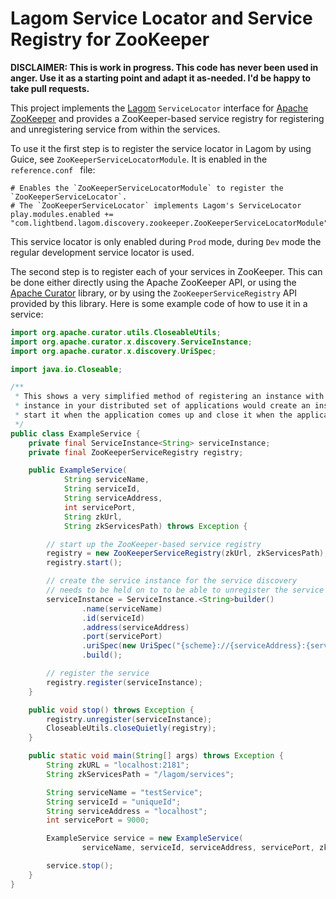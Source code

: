 #  Lagom Service Locator and Service Registry for ZooKeeper

**DISCLAIMER: This is work in progress. This code has never been used in anger. Use it as a starting point and adapt it as-needed. I'd be happy to take pull requests.**

This project implements the [Lagom](http://lightbend.com/lagom) `ServiceLocator` interface for [Apache ZooKeeper](http://zookeeper.apache.org) and provides a ZooKeeper-based service registry for registering and unregistering service from within the services.

To use it the first step is to register the service locator in Lagom by using Guice, see `ZooKeeperServiceLocatorModule`. It is enabled in the `reference.conf ` file: 
```
# Enables the `ZooKeeperServiceLocatorModule` to register the `ZooKeeperServiceLocator`.
# The `ZooKeeperServiceLocator` implements Lagom's ServiceLocator
play.modules.enabled += "com.lightbend.lagom.discovery.zookeeper.ZooKeeperServiceLocatorModule"
```

This service locator is only enabled during `Prod` mode, during `Dev` mode the regular development service locator is used.

The second step is to register each of your services in ZooKeeper. This can be done either directly using the Apache ZooKeeper API, or using the [Apache Curator](https://curator.apache.org) library, or by using the `ZooKeeperServiceRegistry` API provided by this library. Here is some example code of how to use it in a service: 

```java
import org.apache.curator.utils.CloseableUtils;
import org.apache.curator.x.discovery.ServiceInstance;
import org.apache.curator.x.discovery.UriSpec;

import java.io.Closeable;

/**
 * This shows a very simplified method of registering an instance with the service discovery. Each individual
 * instance in your distributed set of applications would create an instance of something similar to ExampleServer,
 * start it when the application comes up and close it when the application shuts down.
 */
public class ExampleService {
    private final ServiceInstance<String> serviceInstance;
    private final ZooKeeperServiceRegistry registry;

    public ExampleService(
            String serviceName,
            String serviceId,
            String serviceAddress,
            int servicePort,
            String zkUrl,
            String zkServicesPath) throws Exception {

        // start up the ZooKeeper-based service registry
        registry = new ZooKeeperServiceRegistry(zkUrl, zkServicesPath);
        registry.start();

        // create the service instance for the service discovery
        // needs to be held on to to be able to unregister the service on shutdown
        serviceInstance = ServiceInstance.<String>builder()
                .name(serviceName)
                .id(serviceId)
                .address(serviceAddress)
                .port(servicePort)
                .uriSpec(new UriSpec("{scheme}://{serviceAddress}:{servicePort}"))
                .build();

        // register the service
        registry.register(serviceInstance);
    }

    public void stop() throws Exception {
        registry.unregister(serviceInstance);
        CloseableUtils.closeQuietly(registry);
    }

    public static void main(String[] args) throws Exception {
        String zkURL = "localhost:2181";
        String zkServicesPath = "/lagom/services";

        String serviceName = "testService";
        String serviceId = "uniqueId";
        String serviceAddress = "localhost";
        int servicePort = 9000;

        ExampleService service = new ExampleService(
                serviceName, serviceId, serviceAddress, servicePort, zkURL, zkServicesPath);

        service.stop();
    }
}
```

